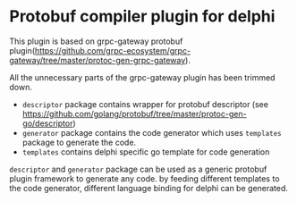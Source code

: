 # Protobuf compiler plugin for delphi

This plugin is based on grpc-gateway protobuf plugin(https://github.com/grpc-ecosystem/grpc-gateway/tree/master/protoc-gen-grpc-gateway).

All the unnecessary parts of the grpc-gateway plugin has been trimmed down.

- `descriptor` package contains wrapper for protobuf descriptor (see https://github.com/golang/protobuf/tree/master/protoc-gen-go/descriptor)
- `generator` package contains the code generator which uses `templates` package to generate the code.
- `templates` contains delphi specific go template for code generation

`descriptor` and `generator` package can be used as a generic protobuf plugin framework to generate any code.
by feeding different templates to the code generator, different language binding for delphi can be generated.
